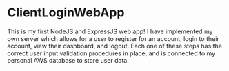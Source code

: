 # ClientLoginWebApp

This is my first NodeJS and ExpressJS web app! I have implemented my own server which allows for a user to register for an account, login to their account, view their dashboard, and logout. Each one of these steps has the correct user input validation procedures in place, and is connected to my personal AWS database to store user data.